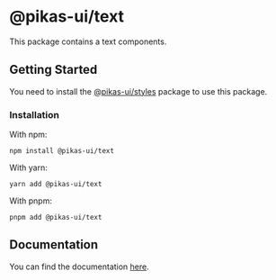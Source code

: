 # @pikas-ui/text

This package contains a text components.

## Getting Started

You need to install the <a href={stylesLink}>@pikas-ui/styles</a> package to use this package.

### Installation

With npm:

```
npm install @pikas-ui/text
```

With yarn:

```
yarn add @pikas-ui/text
```

With pnpm:

```
pnpm add @pikas-ui/text
```

## Documentation

You can find the documentation [here](https://pikas-ui.vercel.app).